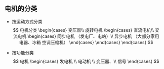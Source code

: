 ## 电机的分类

* 按运动方式分类
  $$
  电机分类
  \begin{cases}
  变压器\\
  旋转电机 \begin{cases}
  	直流电机\\
  	交流电机	\begin{cases}
  		同步电机	（发电厂、电站）\\
  		异步电机	（大部分家用电器、冰箱 空调压缩机）
  			\end{cases}
  		\end{cases}
  \end{cases}
  $$
  
* 按功能分类
  $$
  电机
  \begin{cases}
  发电机 \\
  电动机 \\
  变压器、\\
  信号
  \end{cases}
  $$
  

